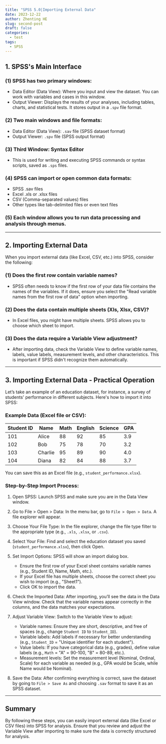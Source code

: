 ```yaml
---
title: "SPSS 5.0|Importing External Data"
date: 2023-12-22
author: Zhenting HE
slug: second-post
draft: false
categories:
  - test
tags:
  - SPSS
---
```

## 1. SPSS's Main Interface

### (1) SPSS has two primary windows:
- Data Editor (Data View): Where you input and view the dataset. You can work with variables and cases in this window.
- Output Viewer: Displays the results of your analyses, including tables, charts, and statistical tests. It stores output in a `.spv` file format.

### (2) Two main windows and file formats:
- Data Editor (Data View): `.sav` file (SPSS dataset format)
- Output Viewer: `.spv` file (SPSS output format)

### (3) Third Window: Syntax Editor
- This is used for writing and executing SPSS commands or syntax scripts, saved as `.sps` files.

### (4) SPSS can import or open common data formats:
- SPSS .sav files
- Excel .xls or .xlsx files
- CSV (Comma-separated values) files
- Other types like tab-delimited files or even text files

### (5) Each window allows you to run data processing and analysis through menus.

---

## 2. Importing External Data

When you import external data (like Excel, CSV, etc.) into SPSS, consider the following:

### (1) Does the first row contain variable names?
- SPSS often needs to know if the first row of your data file contains the names of the variables. If it does, ensure you select the "Read variable names from the first row of data" option when importing.

### (2) Does the data contain multiple sheets (Xls, Xlsx, CSV)?
- In Excel files, you might have multiple sheets. SPSS allows you to choose which sheet to import.

### (3) Does the data require a Variable View adjustment?
- After importing data, check the Variable View to define variable names, labels, value labels, measurement levels, and other characteristics. This is important if SPSS didn't recognize them automatically.

---

## 3. Importing External Data - Practical Operation

Let’s take an example of an education dataset, for instance, a survey of students' performance in different subjects. Here's how to import it into SPSS:

### Example Data (Excel file or CSV):
| Student ID | Name    | Math | English | Science | GPA  |
|------------|---------|------|---------|---------|------|
| 101        | Alice   | 88   | 92      | 85      | 3.9  |
| 102        | Bob     | 75   | 78      | 70      | 3.2  |
| 103        | Charlie | 95   | 89      | 90      | 4.0  |
| 104        | Diana   | 82   | 84      | 88      | 3.7  |

You can save this as an Excel file (e.g., `student_performance.xlsx`).

### Step-by-Step Import Process:

1. Open SPSS:
   Launch SPSS and make sure you are in the Data View window.

2. Go to File > Open > Data:
   In the menu bar, go to `File > Open > Data`. A file explorer will appear.

3. Choose Your File Type:
   In the file explorer, change the file type filter to the appropriate type (e.g., `.xls`, `.xlsx`, or `.csv`).

4. Select Your File:
   Find and select the education dataset you saved (`student_performance.xlsx`), then click Open.

5. Set Import Options:
   SPSS will show an import dialog box.
   - Ensure the first row of your Excel sheet contains variable names (e.g., Student ID, Name, Math, etc.).
   - If your Excel file has multiple sheets, choose the correct sheet you wish to import (e.g., "Sheet1").
   - Click OK to import the data.

6. Check the Imported Data:
   After importing, you’ll see the data in the Data View window. Check that the variable names appear correctly in the columns, and the data matches your expectations.

7. Adjust Variable View:
   Switch to the Variable View to adjust:
   - Variable names: Ensure they are short, descriptive, and free of spaces (e.g., change `Student ID` to `Student_ID`).
   - Variable labels: Add labels if necessary for better understanding (e.g., `Student_ID` = "Unique identifier for each student").
   - Value labels: If you have categorical data (e.g., grades), define value labels (e.g., `Math` = "A" = 90-100, "B" = 80-89, etc.).
   - Measurement levels: Set the measurement level (Nominal, Ordinal, Scale) for each variable as needed (e.g., GPA would be Scale, while Name would be Nominal).

8. Save the Data:
   After confirming everything is correct, save the dataset by going to `File > Save As` and choosing `.sav` format to save it as an SPSS dataset.

---

## Summary

By following these steps, you can easily import external data (like Excel or CSV files) into SPSS for analysis. Ensure that you review and adjust the Variable View after importing to make sure the data is correctly structured for analysis.